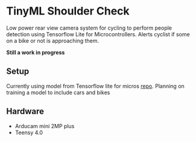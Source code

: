 # TinyML Shoulder Check
Low power rear view camera system for cycling to perform people detection using Tensorflow Lite for Microcontrollers. Alerts cyclist if some on a bike or not is approaching them.

**Still a work in progress**

## Setup
Currently using model from Tensorflow lite for micros [repo](https://github.com/tensorflow/tensorflow/tree/master/tensorflow/lite/micro/examples/person_detection/arduino).
Planning on training a model to include cars and bikes

## Hardware
* Arducam mini 2MP plus 
* Teensy 4.0
